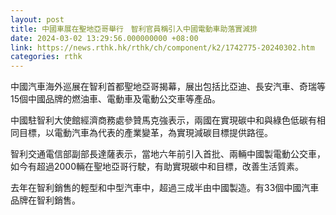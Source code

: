 ```yaml
---
layout: post
title: 中國車展在聖地亞哥舉行　智利官員稱引入中國電動車助落實減排
date: 2024-03-02 13:29:56.000000000 +08:00
link: https://news.rthk.hk/rthk/ch/component/k2/1742775-20240302.htm
categories: rthk
---
```


中國汽車海外巡展在智利首都聖地亞哥揭幕，展出包括比亞迪、長安汽車、奇瑞等15個中國品牌的燃油車、電動車及電動公交車等產品。

中國駐智利大使館經濟商務處參贊馬克強表示，兩國在實現碳中和與綠色低碳有相同目標，以電動汽車為代表的產業變革，為實現減碳目標提供路徑。

智利交通電信部副部長達薩表示，當地六年前引入首批、兩輛中國製電動公交車，如今有超過2000輛在聖地亞哥行駛，有助實現碳中和目標，改善生活質素。

去年在智利銷售的輕型和中型汽車中，超過三成半由中國製造。有33個中國汽車品牌在智利銷售。
　　
